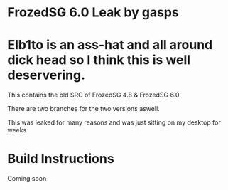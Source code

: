 # FrozedSG 6.0 Leak by gasps

# Elb1to is an ass-hat and all around dick head so I think this is well deservering.

This contains the old SRC of FrozedSG 4.8 & FrozedSG 6.0

There are two branches for the two versions aswell.

This was leaked for many reasons and was just sitting on my desktop for weeks


# Build Instructions

Coming soon
